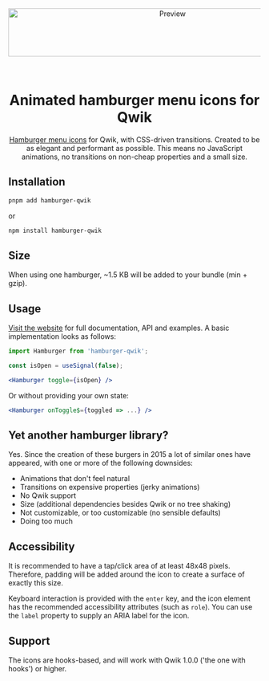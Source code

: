 <p>‌</p>
<p align="center">
  <img alt="Preview" src="https://raw.githubusercontent.com/cyntler/hamburger-react/master/docs/static/preview.gif" height="96" width="640">
</p>
<p>‌</p>
<p align="center">
<h1 align="center">Animated hamburger menu icons for Qwik</h1>
</p>
<p align="center">
<a href="https://hamburger-qwik.netlify.app">Hamburger menu icons</a> for Qwik, with CSS-driven transitions. Created to be as elegant and performant as possible. This means no JavaScript animations, no transitions on non-cheap properties and a small size.
</p>

## Installation

```sh
pnpm add hamburger-qwik
```

or

```sh
npm install hamburger-qwik
```

## Size

When using one hamburger, ~1.5 KB will be added to your bundle (min + gzip).

## Usage

[Visit the website](https://hamburger-qwik.netlify.app) for full documentation, API and examples. A basic implementation looks as follows:

```js
import Hamburger from 'hamburger-qwik';
```

```js
const isOpen = useSignal(false);
```

```jsx
<Hamburger toggle={isOpen} />
```

Or without providing your own state:

```jsx
<Hamburger onToggle$={toggled => ...} />
```

## Yet another hamburger library?

Yes. Since the creation of these burgers in 2015 a lot of similar ones have appeared, with one or more of the following downsides:

- Animations that don't feel natural
- Transitions on expensive properties (jerky animations)
- No Qwik support
- Size (additional dependencies besides Qwik or no tree shaking)
- Not customizable, or too customizable (no sensible defaults)
- Doing too much

## Accessibility

It is recommended to have a tap/click area of at least 48x48 pixels. Therefore, padding will be added around the icon to create a surface of exactly this size.

Keyboard interaction is provided with the `enter` key, and the icon element has the recommended accessibility attributes (such as `role`). You can use the `label` property to supply an ARIA label for the icon.

## Support

The icons are hooks-based, and will work with Qwik 1.0.0 ('the one with hooks') or higher.
